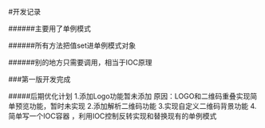 
#开发记录

######主要用了单例模式

######所有方法把值set进单例模式对象

######别的地方只需要调用，相当于IOC原理

###第一版开发完成

#####后期优化计划
    1.添加Logo功能暂未添加
        原因：LOGO和二维码重叠实现简单预览功能，暂时未实现
    2.添加解析二维码功能
    3.实现自定义二维码背景功能
    4.简单写一个IOC容器 ，利用IOC控制反转实现和替换现有的单例模式

